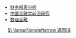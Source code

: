 - [财务报表分析](财务报表分析/_sidebar.md)
- [中国金融学前沿研究](中国金融学前沿研究/_sidebar.md)
- [数理金融](数理金融/_sidebar.md)

&nbsp;
&nbsp;
[$\ \large{\longleftarrow 返回}$](README.md)